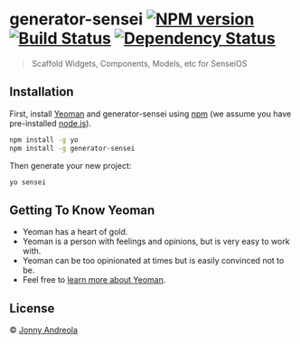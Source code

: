 # generator-sensei [![NPM version][npm-image]][npm-url] [![Build Status][travis-image]][travis-url] [![Dependency Status][daviddm-image]][daviddm-url]
> Scaffold Widgets, Components, Models, etc for SenseiOS

## Installation

First, install [Yeoman](http://yeoman.io) and generator-sensei using [npm](https://www.npmjs.com/) (we assume you have pre-installed [node.js](https://nodejs.org/)).

```bash
npm install -g yo
npm install -g generator-sensei
```

Then generate your new project:

```bash
yo sensei
```

## Getting To Know Yeoman

 * Yeoman has a heart of gold.
 * Yeoman is a person with feelings and opinions, but is very easy to work with.
 * Yeoman can be too opinionated at times but is easily convinced not to be.
 * Feel free to [learn more about Yeoman](http://yeoman.io/).

## License

 © [Jonny Andreola]()


[npm-image]: https://badge.fury.io/js/generator-sensei.svg
[npm-url]: https://npmjs.org/package/generator-sensei
[travis-image]: https://travis-ci.org/KlickInc/generator-sensei.svg?branch=master
[travis-url]: https://travis-ci.org/KlickInc/generator-sensei
[daviddm-image]: https://david-dm.org/KlickInc/generator-sensei.svg?theme=shields.io
[daviddm-url]: https://david-dm.org/KlickInc/generator-sensei
